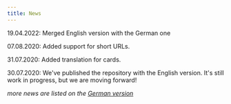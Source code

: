 ```yaml
---
title: News
---
```


19.04.2022: Merged English version with the German one

07.08.2020: Added support for short URLs.

31.07.2020: Added translation for cards.

30.07.2020: We've published the repository with the English version. It's still work in progress, but we are moving forward!

<i>more news are listed on the [German version](../#news)</i>